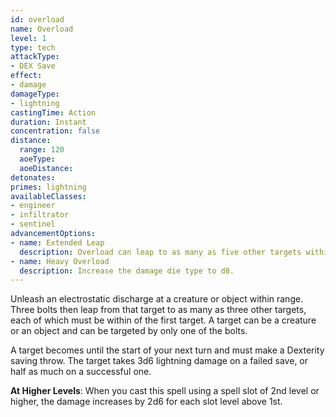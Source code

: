 ```yaml
---
id: overload
name: Overload
level: 1
type: tech
attackType:
- DEX Save
effect:
- damage
damageType:
- lightning
castingTime: Action
duration: Instant
concentration: false
distance:
  range: 120
  aoeType: 
  aoeDistance: 
detonates: 
primes: lightning
availableClasses:
- engineer
- infiltrator
- sentinel
advancementOptions:
- name: Extended Leap
  description: Overload can leap to as many as five other targets within <me-distance length="30" />.
- name: Heavy Overload
  description: Increase the damage die type to d8.
---
```

Unleash an electrostatic discharge at a creature or object within range. Three bolts then leap from that target to as
many as three other targets, each of which must be within <me-distance length="15" /> of the first target. A target can be a creature or an
object and can be targeted by only one of the bolts.

A target becomes <me-condition id="primed" sub="lightning"/> until the start of your next turn and must make a Dexterity
saving throw. The target takes 3d6 lightning damage on a failed save, or half as much on a successful one.

__At Higher Levels__: When you cast this spell using a spell slot of 2nd level or higher, the damage increases
by 2d6 for each slot level above 1st.
